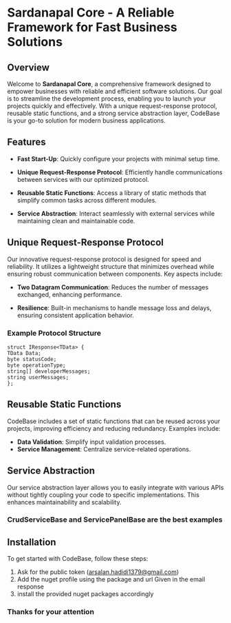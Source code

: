 # Sardanapal Core - A Reliable Framework for Fast Business Solutions

## Overview

Welcome to **Sardanapal Core**, a comprehensive framework designed to empower businesses with reliable and efficient software solutions. Our goal is to streamline the development process, enabling you to launch your projects quickly and effectively. With a unique request-response protocol, reusable static functions, and a strong service abstraction layer, CodeBase is your go-to solution for modern business applications.

## Features

- **Fast Start-Up**: Quickly configure your projects with minimal setup time.
  
- **Unique Request-Response Protocol**: Efficiently handle communications between services with our optimized protocol.

- **Reusable Static Functions**: Access a library of static methods that simplify common tasks across different modules.

- **Service Abstraction**: Interact seamlessly with external services while maintaining clean and maintainable code.

## Unique Request-Response Protocol

Our innovative request-response protocol is designed for speed and reliability. It utilizes a lightweight structure that minimizes overhead while ensuring robust communication between components. Key aspects include:

- **Two Datagram Communication**: Reduces the number of messages exchanged, enhancing performance.

- **Resilience**: Built-in mechanisms to handle message loss and delays, ensuring consistent application behavior.

### Example Protocol Structure
```
struct IResponse<TData> {
TData Data;
byte statusCode;
byte operationType;
string[] developerMessages;
string userMessages;
};
```
## Reusable Static Functions

CodeBase includes a set of static functions that can be reused across your projects, improving efficiency and reducing redundancy. Examples include:

- **Data Validation**: Simplify input validation processes.
- **Service Management**: Centralize service-related operations.
 
## Service Abstraction

Our service abstraction layer allows you to easily integrate with various APIs without tightly coupling your code to specific implementations. This enhances maintainability and scalability.
### CrudServiceBase and ServicePanelBase are the best examples
## Installation
To get started with CodeBase, follow these steps:
1. Ask for the public token (arsalan.hadidi1379@gmail.com)
2. Add the nuget profile using the package and url Given in the email response
3. install the provided nuget packages accordingly

### Thanks for your attention
